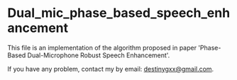 # Dual_mic_phase_based_speech_enhancement
This file is an implementation of the algorithm proposed in paper 'Phase-Based Dual-Microphone Robust Speech Enhancement'.

If you have any problem, contact my by email: destinygxx@gmail.com.
